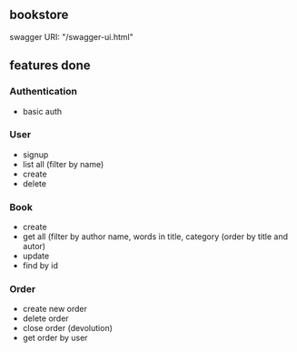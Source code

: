 ## bookstore

swagger URI: "/swagger-ui.html"

## features done

### Authentication
- basic auth

### User

- signup
- list all (filter by name)
- create
- delete

### Book

- create
- get all (filter by author name, words in title, category
	(order by title and autor)
- update
- find by id



### Order

- create new order
- delete order
- close order (devolution)
- get order by user
